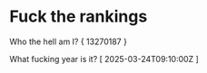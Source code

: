 # Fuck the rankings

Who the hell am I?
{ 13270187 }

What fucking year is it?
[ 2025-03-24T09:10:00Z ]

